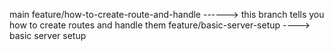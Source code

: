 main
feature/how-to-create-route-and-handle  ------> this branch tells you how to create routes and handle them
feature/basic-server-setup ----> basic server setup